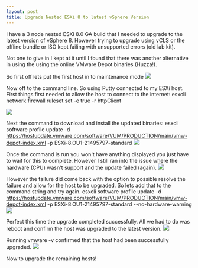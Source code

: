 ```yaml
---
layout: post
title: Upgrade Nested ESXi 8 to latest vSphere Version
---
```

I have a 3 node nested ESXi 8.0 GA build that I needed to upgrade to the latest version of vSphere 8. However trying to upgrade using vCLS or the offline bundle or ISO kept failing with unsupported errors (old lab kit).

Not one to give in I kept at it until I found that there was another alternative in using the using the online VMware Depot binaries (Huzza!).

So first off lets put the first host in to maintenance mode
<img src="{{ site.baseurl }}/images/upgrade-esxi/maint-mode.png">

Now off to the command line. So using Putty connected to my ESXi host.
First things first needed to allow the host to connect to the internet:
esxcli network firewall ruleset set -e true -r httpClient

<img src="{{ site.baseurl }}/images/upgrade-esxi/.enable-http.png">

Next the command to download and install the updated binaries:
esxcli software profile update -d https://hostupdate.vmware.com/software/VUM/PRODUCTION/main/vmw-depot-index.xml -p ESXi-8.OU1-21495797-standard
<img src="{{ site.baseurl }}/images/upgrade-esxi/vmw-depot-cmd.png">

Once the command is run you won't have anything displayed you just have to wait for this to complete. However I still ran into the issue where the hardware (CPU) wasn't support and the update failed (again).
<img src="{{ site.baseurl }}/images/upgrade-esxi/hardware-warning.png">

However the failure did come back with the option to possible resolve the failure and allow for the host to be upgraded. So lets add that to the command string and try again.
esxcli software profile update -d https://hostupdate.vmware.com/software/VUM/PRODUCTION/main/vmw-depot-index.xml -p ESXi-8.OU1-21495797-standard --no-hardware-warning
<img src="{{ site.baseurl }}/images/upgrade-esxi/vmw-depot-cmd-hardware.png">

Perfect this time the upgrade completed successfully. All we had to do was reboot and confirm the host was upgraded to the latest version.
<img src="{{ site.baseurl }}/images/upgrade-esxi/reboot.png">

Running vmware -v confirmed that the host had been successfully upgraded.
<img src="{{ site.baseurl }}/images/upgrade-esxi/version.png">

Now to upgrade the remaining hosts!